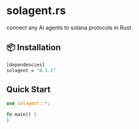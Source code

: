 # solagent.rs

connect any Ai agents to solana protocols in Rust.

## 📦 Installation

```bash
[dependencies]
solagent = "0.1.1"
```

## Quick Start

```rust
use solagent::*;

fn main() {
}
```
